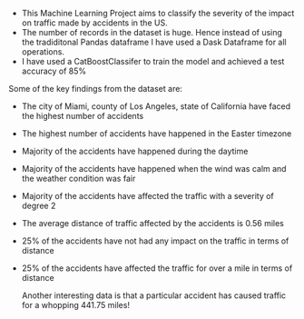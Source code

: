 - This Machine Learning Project aims to classify the severity of the impact on traffic made by accidents in the US.
- The number of records in the dataset is huge. Hence instead of using the tradiditonal Pandas dataframe I have used a Dask Dataframe for all operations.
- I have used a CatBoostClassifer to train the model and achieved a test accuracy of 85%

Some of the key findings from the dataset are:
- The city of Miami, county of Los Angeles, state of California have faced the highest number of accidents
- The highest number of accidents have happened in the Easter timezone
- Majority of the accidents have happened during the daytime
- Majority of the accidents have happened when the wind was calm and the weather condition was fair
- Majority of the accidents have affected the traffic with a severity of degree 2
- The average distance of traffic affected by the accidents is 0.56 miles
- 25% of the accidents have not had any impact on the traffic in terms of distance
- 25% of the accidents have affected the traffic for over a mile in terms of distance

  Another interesting data is that a particular accident has caused traffic for a whopping 441.75 miles!
